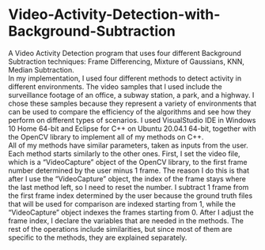 # Video-Activity-Detection-with-Background-Subtraction
A Video Activity Detection program that uses four different Background Subtraction techniques: Frame Differencing, Mixture of Gaussians, KNN, Median Subtraction.\
In my implementation, I used four different methods to detect activity in different environments. The video samples that I used include the surveillance footage of an office, a subway station, a park, and a highway. I chose these samples because they represent a variety of environments that can be used to compare the efficiency of the algorithms and see how they perform on different types of scenarios. I used VisualStudio IDE in Windows 10 Home 64-bit and Eclipse for C++ on Ubuntu 20.04.1 64-bit, together with the OpenCV library to implement all of my methods on C++.\
All of my methods have similar parameters, taken as inputs from the user. Each method starts similarly to the other ones. First, I set the video file, which is a “VideoCapture” object of the OpenCV library, to the first frame number determined by the user minus 1 frame. The reason I do this is that after I use the “VideoCapture” object, the index of the frame stays where the last method left, so I need to reset the number. I subtract 1 frame from the first frame index determined by the user because the ground truth files that will be used for comparison are indexed starting from 1, while the “VideoCapture” object indexes the frames starting from 0. After I adjust the frame index, I declare the variables that are needed in the methods. The rest of the operations include similarities, but since most of them are specific to the methods, they are explained separately.
